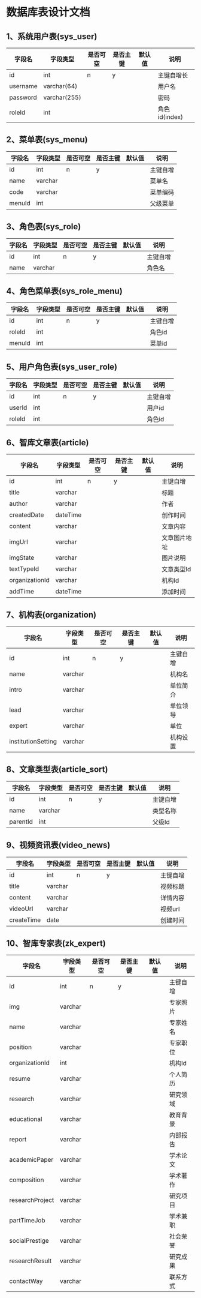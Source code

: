 # 数据库表设计文档

## 1、系统用户表(sys_user)

| 字段名      | 字段类型         | 是否可空 | 是否主键 | 默认值  | 说明          |
| -------- | ------------ | ---- | ---- | ---- | ----------- |
| id       | int          | n    | y    |      | 主键自增长       |
| username | varchar(64)  |      |      |      | 用户名         |
| password | varchar(255) |      |      |      | 密码          |
| roleId   | int          |      |      |      | 角色id(index) |

## 2、菜单表(sys_menu)

| 字段名    | 字段类型    | 是否可空 | 是否主键 | 默认值  | 说明   |
| ------ | ------- | ---- | ---- | ---- | ---- |
| id     | int     | n    | y    |      | 主键自增 |
| name   | varchar |      |      |      | 菜单名  |
| code   | varchar |      |      |      | 菜单编码 |
| menuId | int     |      |      |      | 父级菜单 |

## 3、角色表(sys_role)

| 字段名  | 字段类型    | 是否可空 | 是否主键 | 默认值  | 说明   |
| ---- | ------- | ---- | ---- | ---- | ---- |
| id   | int     | n    | y    |      | 主键自增 |
| name | varchar |      |      |      | 角色名  |

## 4、角色菜单表(sys_role_menu)

| 字段名    | 字段类型 | 是否可空 | 是否主键 | 默认值  | 说明   |
| ------ | ---- | ---- | ---- | ---- | ---- |
| id     | int  | n    | y    |      | 主键自增 |
| roleId | int  |      |      |      | 角色id |
| menuId | int  |      |      |      | 菜单id |

## 5、用户角色表(sys_user_role)

| 字段名    | 字段类型 | 是否可空 | 是否主键 | 默认值  | 说明   |
| ------ | ---- | ---- | ---- | ---- | ---- |
| id     | int  | n    | y    |      | 主键自增 |
| userId | int  |      |      |      | 用户id |
| roleId | int  |      |      |      | 角色id |

## 6、智库文章表(article)

| 字段名            | 字段类型     | 是否可空 | 是否主键 | 默认值  | 说明     |
| -------------- | -------- | ---- | ---- | ---- | ------ |
| id             | int      | n    | y    |      | 主键自增   |
| title          | varchar  |      |      |      | 标题     |
| author         | varchar  |      |      |      | 作者     |
| createdDate    | dateTime |      |      |      | 创作时间   |
| content        | varchar  |      |      |      | 文章内容   |
| imgUrl         | varchar  |      |      |      | 文章图片地址 |
| imgState       | varchar  |      |      |      | 图片说明   |
| textTypeId     | varchar  |      |      |      | 文章类型Id |
| organizationId | varchar  |      |      |      | 机构Id   |
| addTime        | dateTime |      |      |      | 添加时间   |

## 7、机构表(organization)

| 字段名                | 字段类型    | 是否可空 | 是否主键 | 默认值  | 说明   |
| ------------------ | ------- | ---- | ---- | ---- | ---- |
| id                 | int     | n    | y    |      | 主键自增 |
| name               | varchar |      |      |      | 机构名  |
| intro              | varchar |      |      |      | 单位简介 |
| lead               | varchar |      |      |      | 单位领导 |
| expert             | varchar |      |      |      | 单位   |
| institutionSetting | varchar |      |      |      | 机构设置 |

## 8、文章类型表(article_sort)

| 字段名      | 字段类型    | 是否可空 | 是否主键 | 默认值  | 说明   |
| -------- | ------- | ---- | ---- | ---- | ---- |
| id       | int     | n    | y    |      | 主键自增 |
| name     | varchar |      |      |      | 类型名称 |
| parentId | int     |      |      |      | 父级Id |

## 9、视频资讯表(video_news)

| 字段名        | 字段类型    | 是否可空 | 是否主键 | 默认值  | 说明    |
| ---------- | ------- | ---- | ---- | ---- | ----- |
| id         | int     | n    | y    |      | 主键自增  |
| title      | varchar |      |      |      | 视频标题  |
| content    | varchar |      |      |      | 详情内容  |
| videoUrl   | varchar |      |      |      | 视频url |
| createTime | date    |      |      |      | 创建时间  |

## 10、智库专家表(zk_expert)

| 字段名             | 字段类型    | 是否可空 | 是否主键 | 默认值  | 说明   |
| --------------- | ------- | ---- | ---- | ---- | ---- |
| id              | int     | n    | y    |      | 主键自增 |
| img             | varchar |      |      |      | 专家照片 |
| name            | varchar |      |      |      | 专家姓名 |
| position        | varchar |      |      |      | 专家职位 |
| organizationId  | int     |      |      |      | 机构Id |
| resume          | varchar |      |      |      | 个人简历 |
| research        | varchar |      |      |      | 研究领域 |
| educational     | varchar |      |      |      | 教育背景 |
| report          | varchar |      |      |      | 内部报告 |
| academicPaper   | varchar |      |      |      | 学术论文 |
| composition     | varchar |      |      |      | 学术著作 |
| researchProject | varchar |      |      |      | 研究项目 |
| partTimeJob     | varchar |      |      |      | 学术兼职 |
| socialPrestige  | varchar |      |      |      | 社会荣誉 |
| researchResult  | varchar |      |      |      | 研究成果 |
| contactWay      | varchar |      |      |      | 联系方式 |

